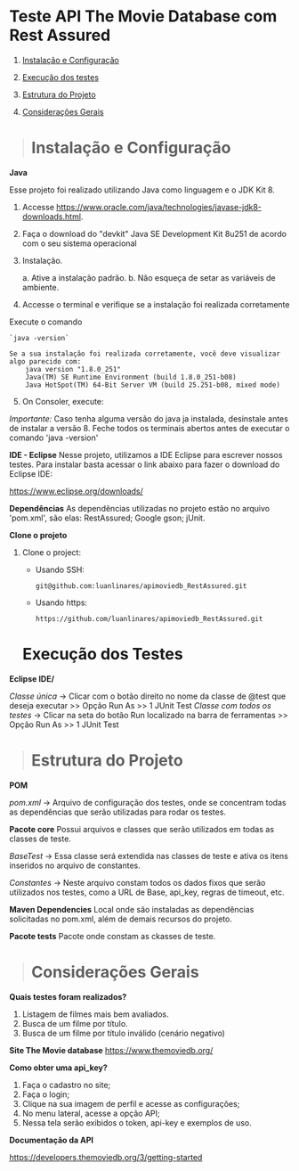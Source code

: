   # Teste API The Movie Database com Rest Assured

1. [Instalação e Configuração](https://github.com/luanlinares/apimoviedb_RestAssured/blob/master/README.md#instalacao-e-configuracao)  

2. [Execução dos testes](https://github.com/luanlinares/apimoviedb_RestAssured/blob/master/README.md#execucao-dos-testes)  

3. [Estrutura do Projeto](https://github.com/luanlinares/apimoviedb_RestAssured/blob/master/README.md#estrutura-do-projeto)

4. [Considerações Gerais](https://github.com/luanlinares/apimoviedb_RestAssured/blob/master/README.md#consideracoes-gerais)  


> # Instalação e Configuração

**Java**

Esse projeto foi realizado utilizando Java como linguagem e o JDK Kit 8.

1. Accesse https://www.oracle.com/java/technologies/javase-jdk8-downloads.html.

2. Faça o download do "devkit" Java SE Development Kit 8u251 de acordo com o seu sistema operacional

3. Instalação. 
    
    a. Ative a instalação padrão.
    b. Não esqueça de setar as variáveis de ambiente. 

4.  Accesse o terminal e verifique se a instalação foi realizada corretamente
    
   Execute o comando

    `java -version`

    Se a sua instalação foi realizada corretamente, você deve visualizar algo parecido com:
        java version "1.8.0_251"
        Java(TM) SE Runtime Environment (build 1.8.0_251-b08)
        Java HotSpot(TM) 64-Bit Server VM (build 25.251-b08, mixed mode)
    
5. On Consoler, execute:

*Importante:*
Caso tenha alguma versão do java ja instalada, desinstale antes de instalar a versão 8.
Feche todos os terminais abertos antes de executar o comando 'java -version'



**IDE - Eclipse**
Nesse projeto, utilizamos a IDE Eclipse para escrever nossos testes. Para instalar basta acessar o link abaixo para fazer o download do Eclipse IDE:

https://www.eclipse.org/downloads/


**Dependências**
As dependências utilizadas no projeto estão no arquivo 'pom.xml', são elas: 
RestAssured;
Google gson;
jUnit.


**Clone o projeto**

1. Clone o project:
    
    * Usando SSH:
        
        `git@github.com:luanlinares/apimoviedb_RestAssured.git`

    * Usando https:
        
        `https://github.com/luanlinares/apimoviedb_RestAssured.git`


    # Execução dos Testes

**Eclipse IDE/**

*Classe única* → Clicar com o botão direito no nome da classe de @test que deseja executar >> Opção Run As >> 1 JUnit Test 
*Classe com todos os testes* → Clicar na seta do botão Run localizado na barra de ferramentas >> Opção Run As >> 1 JUnit Test 



>  # Estrutura do Projeto

**POM**

*pom.xml* → Arquivo de configuração dos testes, onde se concentram todas as dependências que serão utilizadas para rodar os testes. 


**Pacote core**
Possui arquivos e classes que serão utilizados em todas as classes de teste. 

*BaseTest* → Essa classe será extendida nas classes de teste e ativa os itens inseridos no arquivo de constantes. 


*Constantes* → Neste arquivo constam todos os dados fixos que serão utilizados nos testes, como a URL de Base, api_key, regras de timeout, etc.


**Maven Dependencies**
Local onde são instaladas as dependências solicitadas no pom.xml, além de demais recursos do projeto. 


**Pacote tests**
Pacote onde constam as ckasses de teste. 


>  # Considerações Gerais


**Quais testes foram realizados?**
 
1. Listagem de filmes mais bem avaliados.
2. Busca de um filme por título.
3. Busca de um filme por título inválido (cenário negativo)


**Site The Movie database**
https://www.themoviedb.org/


**Como obter uma api_key?**
1. Faça o cadastro no site;
2. Faça o login;
3. Clique na sua imagem de perfil e acesse as configurações;
4. No menu lateral, acesse a opção API;
5. Nessa tela serão exibidos o token, api-key e exemplos de uso.


**Documentação da API**

https://developers.themoviedb.org/3/getting-started

